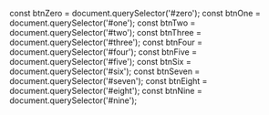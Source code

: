 const btnZero = document.querySelector('#zero');
const btnOne = document.querySelector('#one');
const btnTwo = document.querySelector('#two');
const btnThree = document.querySelector('#three');
const btnFour = document.querySelector('#four');
const btnFive = document.querySelector('#five');
const btnSix = document.querySelector('#six');
const btnSeven = document.querySelector('#seven');
const btnEight = document.querySelector('#eight');
const btnNine = document.querySelector('#nine');